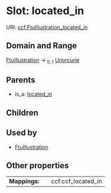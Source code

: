 
# Slot: located_in



URI: [ccf:FtuIllustration_located_in](http://purl.org/ccf/FtuIllustration_located_in)


## Domain and Range

[FtuIllustration](FtuIllustration.md) &#8594;  <sub>0..1</sub> [Uriorcurie](types/Uriorcurie.md)

## Parents

 *  is_a: [located_in](located_in.md)

## Children


## Used by

 * [FtuIllustration](FtuIllustration.md)

## Other properties

|  |  |  |
| --- | --- | --- |
| **Mappings:** | | ccf:ccf_located_in |
